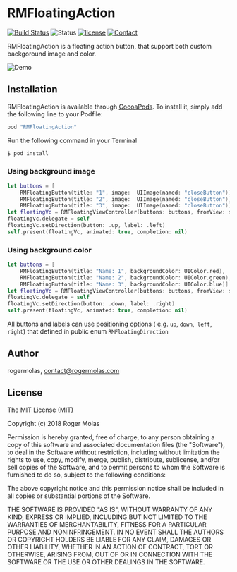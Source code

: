 # RMFloatingAction

[![Build Status](https://travis-ci.org/rogermolas/RMFloatingAction.svg?branch=master)](https://travis-ci.org/rogermolas/RMFloatingAction)
![Status](https://img.shields.io/badge/status-active-brightgreen.svg?style=flat) [![license](https://img.shields.io/github/license/mashape/apistatus.svg?maxAge=2592000)](https://github.com/rogermolas/RMSpriteButton/blob/master/LICENSE)
[![Contact](https://img.shields.io/badge/contact-@roger_molas-yellowgreen.svg?style=flat)](https://twitter.com/roger_molas)

RMFloatingAction is a floating action button,  that support both custom backgoround image and color.

![Demo](https://github.com/rogermolas/RMFloatingAction/blob/master/Demo.gif)

## Installation

RMFloatingAction is available through [CocoaPods](http://cocoapods.org). To install
it, simply add the following line to your Podfile:

```ruby
pod "RMFloatingAction"
```

Run the following command in your Terminal
```bash
$ pod install
```

### Using background image
```swift
let buttons = [
    RMFloatingButton(title: "1", image:  UIImage(named: "closeButton")),
    RMFloatingButton(title: "2", image:  UIImage(named: "closeButton")),
    RMFloatingButton(title: "3", image:  UIImage(named: "closeButton"))]
let floatingVc = RMFloatingViewController(buttons: buttons, fromView: sender)
floatingVc.delegate = self
floatingVc.setDirection(button: .up, label: .left)
self.present(floatingVc, animated: true, completion: nil)
```

### Using background color
```swift
let buttons = [
    RMFloatingButton(title: "Name: 1", backgroundColor: UIColor.red),
    RMFloatingButton(title: "Name: 2", backgroundColor: UIColor.green),
    RMFloatingButton(title: "Name: 3", backgroundColor: UIColor.blue)]
let floatingVc = RMFloatingViewController(buttons: buttons, fromView: sender)
floatingVc.delegate = self
floatingVc.setDirection(button: .down, label: .right)
self.present(floatingVc, animated: true, completion: nil)
```
All buttons and labels can use positioning options ( e.g.  `up`, `down`,` left`, `right`) that defined in public enum `RMFloatingDirection`

## Author

rogermolas, contact@rogermolas.com

## License

The MIT License (MIT)

Copyright (c) 2018 Roger Molas

Permission is hereby granted, free of charge, to any person obtaining a copy
of this software and associated documentation files (the "Software"), to deal
in the Software without restriction, including without limitation the rights
to use, copy, modify, merge, publish, distribute, sublicense, and/or sell
copies of the Software, and to permit persons to whom the Software is
furnished to do so, subject to the following conditions:

The above copyright notice and this permission notice shall be included in all
copies or substantial portions of the Software.

THE SOFTWARE IS PROVIDED "AS IS", WITHOUT WARRANTY OF ANY KIND, EXPRESS OR
IMPLIED, INCLUDING BUT NOT LIMITED TO THE WARRANTIES OF MERCHANTABILITY,
FITNESS FOR A PARTICULAR PURPOSE AND NONINFRINGEMENT. IN NO EVENT SHALL THE
AUTHORS OR COPYRIGHT HOLDERS BE LIABLE FOR ANY CLAIM, DAMAGES OR OTHER
LIABILITY, WHETHER IN AN ACTION OF CONTRACT, TORT OR OTHERWISE, ARISING FROM,
OUT OF OR IN CONNECTION WITH THE SOFTWARE OR THE USE OR OTHER DEALINGS IN THE
SOFTWARE.
